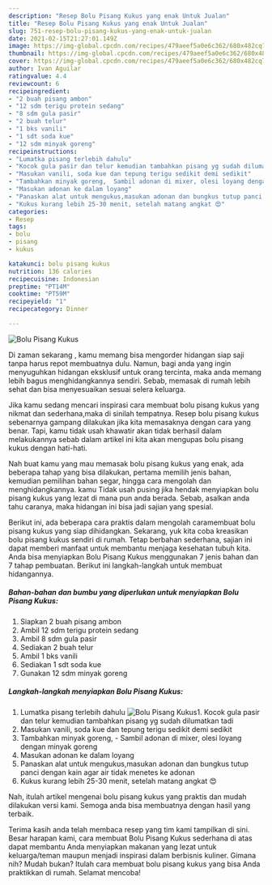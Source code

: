 ```yaml
---
description: "Resep Bolu Pisang Kukus yang enak Untuk Jualan"
title: "Resep Bolu Pisang Kukus yang enak Untuk Jualan"
slug: 751-resep-bolu-pisang-kukus-yang-enak-untuk-jualan
date: 2021-02-15T21:27:01.149Z
image: https://img-global.cpcdn.com/recipes/479aeef5a0e6c362/680x482cq70/bolu-pisang-kukus-foto-resep-utama.jpg
thumbnail: https://img-global.cpcdn.com/recipes/479aeef5a0e6c362/680x482cq70/bolu-pisang-kukus-foto-resep-utama.jpg
cover: https://img-global.cpcdn.com/recipes/479aeef5a0e6c362/680x482cq70/bolu-pisang-kukus-foto-resep-utama.jpg
author: Ivan Aguilar
ratingvalue: 4.4
reviewcount: 6
recipeingredient:
- "2 buah pisang ambon"
- "12 sdm terigu protein sedang"
- "8 sdm gula pasir"
- "2 buah telur"
- "1 bks vanili"
- "1 sdt soda kue"
- "12 sdm minyak goreng"
recipeinstructions:
- "Lumatka pisang terlebih dahulu"
- "Kocok gula pasir dan telur kemudian tambahkan pisang yg sudah dilumatkan tadi"
- "Masukan vanili, soda kue dan tepung terigu sedikit demi sedikit"
- "Tambahkan minyak goreng,  Sambil adonan di mixer, olesi loyang dengan minyak goreng"
- "Masukan adonan ke dalam loyang"
- "Panaskan alat untuk mengukus,masukan adonan dan bungkus tutup panci dengan kain agar air tidak menetes ke adonan"
- "Kukus kurang lebih 25-30 menit, setelah matang angkat 😍"
categories:
- Resep
tags:
- bolu
- pisang
- kukus

katakunci: bolu pisang kukus 
nutrition: 136 calories
recipecuisine: Indonesian
preptime: "PT14M"
cooktime: "PT59M"
recipeyield: "1"
recipecategory: Dinner

---
```



![Bolu Pisang Kukus](https://img-global.cpcdn.com/recipes/479aeef5a0e6c362/680x482cq70/bolu-pisang-kukus-foto-resep-utama.jpg)

Di zaman  sekarang , kamu memang bisa mengorder hidangan siap saji tanpa harus repot membuatnya dulu. Namun, bagi anda yang ingin menyuguhkan hidangan eksklusif untuk orang tercinta, maka anda memang lebih bagus menghidangkannya sendiri. Sebab, memasak di rumah lebih sehat dan bisa menyesuaikan sesuai selera keluarga.

Jika kamu sedang mencari inspirasi cara membuat bolu pisang kukus yang nikmat dan sederhana,maka di sinilah tempatnya. Resep bolu pisang kukus  sebenarnya gampang dilakukan jika kita memasaknya dengan cara yang benar. Tapi, kamu tidak usah khawatir akan tidak berhasil dalam melakukannya 
sebab dalam artikel ini kita akan mengupas bolu pisang kukus dengan hati-hati.  



Nah buat kamu yang mau memasak bolu pisang kukus yang enak, ada beberapa tahap yang bisa dilakukan, pertama memilih jenis bahan, kemudian pemilihan bahan segar, hingga cara mengolah dan menghidangkannya. kamu Tidak usah pusing jika hendak menyiapkan bolu pisang kukus yang lezat di mana pun anda berada. Sebab, asalkan anda  tahu caranya, maka hidangan ini bisa jadi sajian yang spesial.

Berikut ini, ada beberapa cara praktis  dalam mengolah caramembuat bolu pisang kukus yang siap dihidangkan. Sekarang, yuk kita coba kreasikan bolu pisang kukus sendiri di rumah. Tetap berbahan sederhana, sajian ini dapat memberi manfaat untuk membantu menjaga kesehatan tubuh kita. Anda bisa menyiapkan Bolu Pisang Kukus menggunakan 7 jenis bahan dan 7 tahap pembuatan. Berikut ini langkah-langkah untuk membuat hidangannya.

<!--inarticleads1-->

##### Bahan-bahan dan bumbu yang diperlukan untuk menyiapkan Bolu Pisang Kukus:

1. Siapkan 2 buah pisang ambon
1. Ambil 12 sdm terigu protein sedang
1. Ambil 8 sdm gula pasir
1. Sediakan 2 buah telur
1. Ambil 1 bks vanili
1. Sediakan 1 sdt soda kue
1. Gunakan 12 sdm minyak goreng




<!--inarticleads2-->

##### Langkah-langkah menyiapkan Bolu Pisang Kukus:

1. Lumatka pisang terlebih dahulu
<img src="https://img-global.cpcdn.com/steps/529ba1662f9d2beb/160x128cq70/bolu-pisang-kukus-langkah-memasak-1-foto.jpg" alt="Bolu Pisang Kukus">1. Kocok gula pasir dan telur kemudian tambahkan pisang yg sudah dilumatkan tadi
1. Masukan vanili, soda kue dan tepung terigu sedikit demi sedikit
1. Tambahkan minyak goreng,  - Sambil adonan di mixer, olesi loyang dengan minyak goreng
1. Masukan adonan ke dalam loyang
1. Panaskan alat untuk mengukus,masukan adonan dan bungkus tutup panci dengan kain agar air tidak menetes ke adonan
1. Kukus kurang lebih 25-30 menit, setelah matang angkat 😍




Nah, itulah artikel mengenai  bolu pisang kukus  yang praktis dan mudah dilakukan versi kami. Semoga anda bisa membuatnya dengan hasil yang terbaik. 

Terima kasih anda telah membaca resep yang tim kami tampilkan di sini. Besar harapan kami, cara membuat  Bolu Pisang Kukus sederhana di atas dapat membantu Anda menyiapkan makanan yang lezat untuk keluarga/teman maupun menjadi inspirasi dalam berbisnis kuliner. Gimana nih? Mudah bukan? Itulah cara membuat bolu pisang kukus yang bisa Anda praktikkan di rumah. Selamat mencoba!


